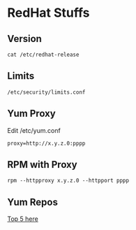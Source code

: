 # RedHat Stuffs

## Version
```
cat /etc/redhat-release
```
## Limits
```
/etc/security/limits.conf
```

## Yum Proxy
Edit /etc/yum.conf
```
proxy=http://x.y.z.0:pppp
```

## RPM with Proxy
```
rpm --httpproxy x.y.z.0 --httpport pppp
```
## Yum Repos
[Top 5 here](http://tecadmin.net/top-5-yum-repositories-for-centos-rhel-systems/#)
